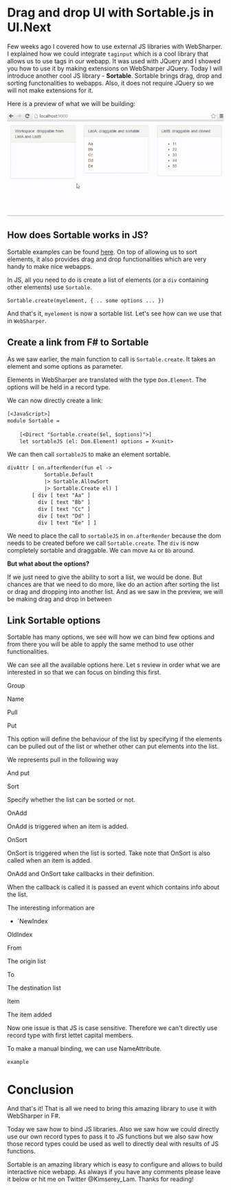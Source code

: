 # Drag and drop UI with Sortable.js in UI.Next

Few weeks ago I covered how to use external JS libraries with WebSharper.
I explained how we could integrate `taginput` which is a cool library that allows us to use tags in our webapp.
It was used with JQuery and I showed you how to use it by making extensions on WebSharper JQuery.
Today I will introduce another cool JS library - __Sortable__.
Sortable brings drag, drop and sorting functonalities to webapps.
Also, it does not require JQuery so we will not make extensions for it.

Here is a preview of what we will be building:

![image_preview](http://raw.githubusercontent.com/Kimserey/DragAndDropSortable/master/sortable.gif)

## How does Sortable works in JS?

Sortable examples can be found [here](http://rubaxa.github.io/Sortable/).
On top of allowing us to sort elements, it also provides drag and drop functionalities which are very handy to make nice webapps.

In JS, all you need to do is create a list of elements (or a `div` containing other elements) use `Sortable`.

```
Sortable.create(myelement, { .. some options ... })
```

And that's it, `myelement` is now a sortable list. Let's see how can we use that in `WebSharper`.

## Create a link from F# to Sortable

As we saw earlier, the main function to call is `Sortable.create`.
It takes an element and some options as parameter.

Elements in WebSharper are translated with the type `Dom.Element`.
The options will be held in a record type.

We can now directly create a link:
```
[<JavaScript>]
module Sortable =
    
    [<Direct "Sortable.create($el, $options)">]
    let sortableJS (el: Dom.Element) options = X<unit>
```

We can then call `sortableJS` to make an element sortable.

```
divAttr [ on.afterRender(fun el -> 
            Sortable.Default
            |> Sortable.AllowSort
            |> Sortable.Create el) ]
        [ div [ text "Aa" ]
          div [ text "Bb" ]
          div [ text "Cc" ]
          div [ text "Dd" ]
          div [ text "Ee" ] ]
```

We need to place the call to `sortableJS` in `on.afterRender` because the dom needs to be created before we call `Sortable.create`.
The `div` is now completely sortable and draggable. We can move `Aa` or `Bb` around.

__But what about the options?__

If we just need to give the ability to sort a list, we would be done.
But chances are that we need to do more, like do an action after sorting the list or drag and dropping into another list. 
And as we saw in the preview, we will be making drag and drop in between 

## Link Sortable options

Sortable has many options, we see will how we can bind few options and from there you will be able to apply the same method to use other functionalities.

We can see all the available options here. Let s review in order what we are interested in so that we can focus on binding this first.

Group


Name


Pull


Put

This option will define the behaviour of the list by specifying if the elements can be pulled out of the list or whether other can put elements into the list.

We represents pull in the following way

And put




Sort

Specify whether the list can be sorted or not.

OnAdd


OnAdd is triggered when an item is added.

OnSort


OnSort is triggered when the list is sorted. Take note that OnSort is also called when an item is added.

OnAdd and OnSort take callbacks in their definition.


When the callback is called it is passed an event which contains info about the list.

The interesting information are


- `NewIndex


OldIndex


From


The origin list


To


The destination list


Item


The item added

Now one issue is that JS is case sensitive. Therefore we can't directly use record type with first lettet capital members.

To make a manual binding, we can use NameAttribute.

```
example
```

# Conclusion

And that's it! That is all we need to bring this amazing library to use it with WebSharper in F#.

Today we saw how to bind JS libraries. Also we saw how we could directly use our own record types to pass it to JS functions but we also saw how those record types could be used as well to directly deal with results of JS functions.

Sortable is an amazing library which is easy to configure and allows to build interactive nice webapp. As always if you have any comments please leave it below or hit me on Twitter @Kimserey_Lam. Thanks for reading!
